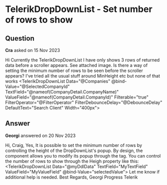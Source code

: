 # TelerikDropDownList - Set number of rows to show

## Question

**Cra** asked on 15 Nov 2023

Hi Currently the TelerikDropDownList I have only shows 3 rows of returned data before a scroller appears. See attached image. Is there a way of setting the minimum number of rows to be seen before the scroller appears? I've tried all the usual stuff around MinHeight etc but none of that works <TelerikDropDownList Data="@Companies" @bind-Value="@SelectedCompanyId" TextField="@nameof(CompanyDetail.CompanyName)" ValueField="@nameof(CompanyDetail.CompanyId)" Filterable="true" FilterOperator="@FilterOperator" FilterDebounceDelay="@DebounceDelay" DefaultText="Search Client" Width="400px">
</TelerikDropDownList>

## Answer

**Georgi** answered on 20 Nov 2023

Hi, Craig, Yes, It is possible to set the minimum number of rows by controlling the height of the DropDownList's popup. By design, the component allows you to modify its popup through the <DropDownListPopupSettings> tag. You can control the number of rows to show through the Heigh property like this: <TelerikDropDownList Data="@myDdlData" TextField="MyTextField" ValueField="MyValueField" @bind-Value="selectedValue"> <DropDownListSettings> <DropDownListPopupSettings Height="160px" /> </DropDownListSettings> </TelerikDropDownList> Let me know if additional help is needed. Best Regards, Georgi Progress Telerik
